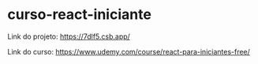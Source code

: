 # curso-react-iniciante
Link do projeto: https://7dlf5.csb.app/

Link do curso: https://www.udemy.com/course/react-para-iniciantes-free/
